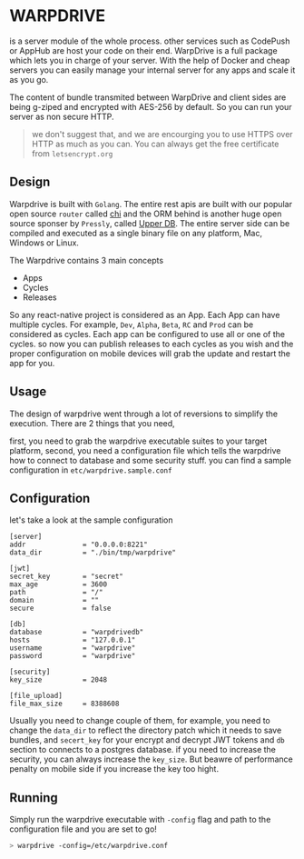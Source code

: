 # WARPDRIVE

is a server module of the whole process. other services such as CodePush or AppHub are host your code on their end. WarpDrive is a full package 
which lets you in charge of your server. With the help of Docker and cheap servers you can easily manage your internal server for any apps and scale it as you
go.

The content of bundle transmited between WarpDrive and client sides are being g-ziped and encrypted with AES-256 by default. So you can run your server as non secure HTTP.

> we don't suggest that, and we are encourging you to use HTTPS over HTTP as much as you can. You can always get the free certificate from `letsencrypt.org`

## Design

Warpdrive is built with `Golang`. The entire rest apis are built with our popular open source `router` called [chi](https://github.com/pressly/chi) and the ORM behind is another huge open source sponser by `Pressly`, called [Upper DB](upper.io).
The entire server side can be compiled and executed as a single binary file on any platform, Mac, Windows or Linux.

The Warpdrive contains 3 main concepts

- Apps
- Cycles
- Releases

So any react-native project is considered as an App. Each App can have multiple cycles. For example, `Dev`, `Alpha`, `Beta`, `RC` and `Prod` can be considered as cycles. Each app can be configured to use all or one of the cycles.
so now you can publish releases to each cycles as you wish and the proper configuration on mobile devices will grab the update and restart the app for you. 

## Usage

The design of warpdrive went through a lot of reversions to simplify the execution. There are 2 things that you need,

first, you need to grab the warpdrive executable suites to your target platform,
second, you need a configuration file which tells the warpdrive how to connect to database and some security stuff. you can find a sample configuration in `etc/warpdrive.sample.conf`

## Configuration

let's take a look at the sample configuration

```
[server]
addr              = "0.0.0.0:8221"
data_dir          = "./bin/tmp/warpdrive"

[jwt]
secret_key        = "secret"
max_age           = 3600
path              = "/"
domain            = ""
secure            = false

[db]
database          = "warpdrivedb"
hosts             = "127.0.0.1"
username          = "warpdrive"
password          = "warpdrive"

[security]
key_size          = 2048

[file_upload]
file_max_size     = 8388608
```

Usually you need to change couple of them, for example, you need to change the `data_dir` to reflect the directory patch which it needs to save bundles, and `secert_key` for your encrypt and decrypt JWT tokens and `db` section to connects to a postgres database.
if you need to increase the security, you can always increase the `key_size`. But beawre of performance penalty on mobile side if you increase the key too hight.

## Running

Simply run the warpdrive executable with `-config` flag and path to the configuration file and you are set to go!

```bash
> warpdrive -config=/etc/warpdrive.conf
```